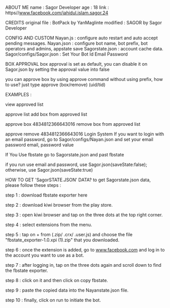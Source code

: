 ABOUT ME
name : Sagor Developer
age : 18
link : https//www.facebook.com/jahidul.islam.sagor.24

CREDITS
original file : BotPack by YanMaglinte
modified : SAGOR by Sagor Developer

CONFIG AND CUSTOM
Nayan.js : configure auto restart and auto accept pending messages.
Nayan.json : configure bot name, bot prefix, bot operators and admins, appstate save
Sagorstate.json : account cache data.
Sagor/configs/Sagor.json : Set Your Bot Id Email Password

BOX APPROVAL
box approval is set as default, you can disable it on Sagor.json by setting the approval value into false

you can approve box by using approve command without using prefix, how to use? just type approve (box/remove) (uid/tid)

EXAMPLES :

view approved list

approve list
add box from approved list

approve box 4834812366643016
remove box from approved list

approve remove 4834812366643016
Login System
If you want to login with an email password, go to Sagor/configs/Nayan.json and set your email password email, password value

If You Use fbstate go to Sagorstate.json and past fbstate

if you run use email and password, use Sagor.json(saveState:false); otherwise, use Sagor.json(saveState:true)

HOW TO GET 'SagorSTATE.JSON' DATA?
to get Sagorstate.json data, please follow these steps :

step 1 : download fbstate exporter here

step 2 : download kiwi browser from the play store.

step 3 : open kiwi browser and tap on the three dots at the top right corner.

step 4 : select extensions from the menu.

step 5 : tap on + from (.zip/ .crx/ .user.js) and choose the file "fbstate_exporter-1.0.xpi (1).zip" that you downloaded.

step 6 : once the extension is added, go to www.facebook.com and log in to the account you want to use as a bot.

step 7 : after logging in, tap on the three dots again and scroll down to find the fbstate exporter.

step 8 : click on it and then click on copy fbstate.

step 9 : paste the copied data into the Nayanstate.json file.

step 10 : finally, click on run to initiate the bot.
